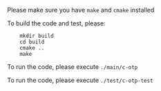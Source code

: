 Please make sure you have `make` and `cmake` installed

To build the code and test, please:
```
    mkdir build
    cd build
    cmake ..
    make
```
To run the code, please execute `./main/c-otp`

To run the code, please execute `./test/c-otp-test`
